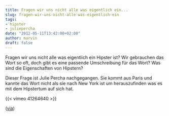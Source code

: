 ```yaml
---
title: Fragen wir uns nicht alle was eigentlich ein...
slug: fragen-wir-uns-nicht-alle-was-eigentlich-ein
tags:
- hipster
- juliepercha
date: "2012-05-11T13:42:00+02:00"
author: marvin
draft: false
---
```

Fragen wir uns nicht alle was eigentlich ein Hipster ist? Wir gebrauchen
das Wort so oft, doch gibt es eine passende Umschreibung für das Wort?
Was sind die Eigenschaften von Hipstern?

Dieser Frage ist Julie Percha nachgegangen. Sie kommt aus Paris und
kannte das Wort nicht als sie nach New York ist um herauszufinden was es
mit dem Hipstertum auf sich hat.

{{< vimeo 41264640 >}}

([via](http://www.thefoxisblack.com/2012/05/10/whats-a-hipster-i-think-everyones-a-hipster/))